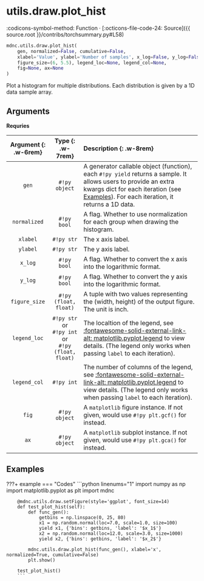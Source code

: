 # utils.draw.plot_hist

:codicons-symbol-method: Function · [:octicons-file-code-24: Source]({{ source.root }}/contribs/torchsummary.py#L58)

```python
mdnc.utils.draw.plot_hist(
    gen, normalized=False, cumulative=False,
    xlabel='Value', ylabel='Number of samples', x_log=False, y_log=False,
    figure_size=(6, 5.5), legend_loc=None, legend_col=None,
    fig=None, ax=None
)
```

Plot a histogram for multiple distributions. Each distribution is given by a 1D data sample array.

## Arguments

**Requries**

| Argument {: .w-6rem} | Type {: .w-7rem} | Description {: .w-8rem} |
| :------: | :-----: | :---------- |
| `gen` | `#!py object` | A generator callable object (function), each `#!py yield` returns a sample. It allows users to provide an extra kwargs dict for each iteration (see [Examples](#examples)). For each iteration, it returns a 1D data. |
| `normalized` | `#!py bool`  | A flag. Whether to use normalization for each group when drawing the histogram. |
| `xlabel` | `#!py str`  | The x axis label. |
| `ylabel` | `#!py str`  | The y axis label. |
| `x_log` | `#!py bool`  | A flag. Whether to convert the x axis into the logarithmic format. |
| `y_log` | `#!py bool`  | A flag. Whether to convert the y axis into the logarithmic format. |
| `figure_size` | `#!py (float, float)`  | A tuple with two values representing the (width, height) of the output figure. The unit is inch. |
| `legend_loc` | `#!py str` or<br>`#!py int` or<br>`#!py (float, float)` | The localtion of the legend, see [:fontawesome-solid-external-link-alt: matplotlib.pyplot.legend][mpl-legend] to view details. (The legend only works when passing `label` to each iteration). |
| `legend_col` | `#!py int` | The number of columns of the legend, see [:fontawesome-solid-external-link-alt: matplotlib.pyplot.legend][mpl-legend] to view details. (The legend only works when passing `label` to each iteration). |
| `fig` | `#!py object` | A `matplotlib` figure instance. If not given, would use `#!py plt.gcf()` for instead. |
| `ax`  | `#!py object` | A `matplotlib` subplot instance. If not given, would use `#!py plt.gca()` for instead. |

## Examples

???+ example
    === "Codes"
        ```python linenums="1"
        import numpy as np
        import matplotlib.pyplot as plt
        import mdnc

        @mdnc.utils.draw.setFigure(style='ggplot', font_size=14)
        def test_plot_hist(self):
            def func_gen():
                getbins = np.linspace(0, 25, 80)
                x1 = np.random.normal(loc=7.0, scale=1.0, size=100)
                yield x1, {'bins': getbins, 'label': '$x_1$'}
                x2 = np.random.normal(loc=12.0, scale=3.0, size=1000)
                yield x2, {'bins': getbins, 'label': '$x_2$'}

            mdnc.utils.draw.plot_hist(func_gen(), xlabel='x', normalized=True, cumulative=False)
            plt.show()

        test_plot_hist()
        ```

[mpl-legend]:https://matplotlib.org/stable/api/_as_gen/matplotlib.pyplot.legend.html "matplotlib.pyplot.legend"
